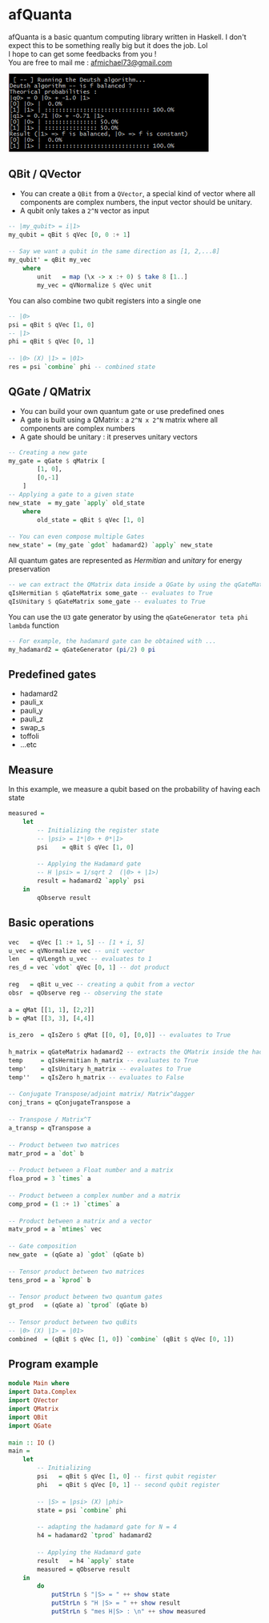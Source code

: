 # afQuanta
afQuanta is a basic quantum computing library written in Haskell.
I don't expect this to be something really big but it does the job. Lol</br>
I hope to can get some feedbacks from you ! </br>
You are free to mail me : afmichael73@gmail.com

![Example](other/deutsh.png)

## QBit / QVector
* You can create a `QBit` from a `QVector`, a special kind of vector where all components are complex numbers, the input vector should be unitary.
* A qubit only takes a `2^N` vector as input

```Haskell
-- |my_qubit> = i|1>
my_qubit = qBit $ qVec [0, 0 :+ 1]

-- Say we want a qubit in the same direction as [1, 2,...8]
my_qubit' = qBit my_vec
	where
		unit   = map (\x -> x :+ 0) $ take 8 [1..]
		my_vec = qVNormalize $ qVec unit
```

You can also combine two qubit registers into a single one
```Haskell
-- |0>
psi = qBit $ qVec [1, 0]
-- |1>
phi = qBit $ qVec [0, 1]

-- |0> (X) |1> = |01>
res = psi `combine` phi -- combined state
```

## QGate / QMatrix
* You can build your own quantum gate or use predefined ones
* A gate is built using a QMatrix : a `2^N x 2^N` matrix where all components are complex numbers
* A gate should be unitary : it preserves unitary vectors

```Haskell
-- Creating a new gate
my_gate = qGate $ qMatrix [
		[1, 0],
		[0,-1]
	]
-- Applying a gate to a given state
new_state  = my_gate `apply` old_state
	where 
		old_state = qBit $ qVec [1, 0]

-- You can even compose multiple Gates
new_state' = (my_gate `gdot` hadamard2) `apply` new_state
```
All quantum gates are represented as *Hermitian* and *unitary* for energy preservation
```Haskell
-- we can extract the QMatrix data inside a QGate by using the qGateMatrix function
qIsHermitian $ qGateMatrix some_gate -- evaluates to True
qIsUnitary $ qGateMatrix some_gate -- evaluates to True
```

You can use the `U3` gate generator by using the `qGateGenerator teta phi lambda` function
```Haskell
-- For example, the hadamard gate can be obtained with ...
my_hadamard2 = qGateGenerator (pi/2) 0 pi
```

## Predefined gates
* hadamard2
* pauli_x
* pauli_y
* pauli_z
* swap_s
* toffoli
* ...etc

## Measure
In this example, we measure a qubit based on the probability of having each state
```Haskell
measured =
	let
		-- Initializing the register state
		-- |psi> = 1*|0> + 0*|1>
		psi    = qBit $ qVec [1, 0]

		-- Applying the Hadamard gate
		-- H |psi> = 1/sqrt 2  (|0> + |1>)
		result = hadamard2 `apply` psi
	in
		qObserve result
```
## Basic operations
```Haskell
vec   = qVec [1 :+ 1, 5] -- [1 + i, 5]
u_vec = qVNormalize vec -- unit vector
len   = qVLength u_vec -- evaluates to 1
res_d = vec `vdot` qVec [0, 1] -- dot product

reg   = qBit u_vec -- creating a qubit from a vector
obsr  = qObserve reg -- observing the state

a = qMat [[1, 1], [2,2]]
b = qMat [[3, 3], [4,4]]

is_zero  = qIsZero $ qMat [[0, 0], [0,0]] -- evaluates to True

h_matrix = qGateMatrix hadamard2 -- extracts the QMatrix inside the hadamard2 gate
temp     = qIsHermitian h_matrix -- evaluates to True
temp'    = qIsUnitary h_matrix -- evaluates to True
temp''   = qIsZero h_matrix -- evaluates to False
 
-- Conjugate Transpose/adjoint matrix/ Matrix^dagger
conj_trans = qConjugateTranspose a

-- Transpose / Matrix^T
a_transp = qTranspose a

-- Product between two matrices
matr_prod = a `dot` b

-- Product between a Float number and a matrix
floa_prod = 3 `times` a

-- Product between a complex number and a matrix
comp_prod = (1 :+ 1) `ctimes` a

-- Product between a matrix and a vector
matv_prod = a `mtimes` vec

-- Gate composition
new_gate  = (qGate a) `gdot` (qGate b)

-- Tensor product between two matrices
tens_prod = a `kprod` b

-- Tensor product between two quantum gates
gt_prod   = (qGate a) `tprod` (qGate b)

-- Tensor product between two quBits
-- |0> (X) |1> = |01>
combined  = (qBit $ qVec [1, 0]) `combine` (qBit $ qVec [0, 1])
```
## Program example
```Haskell
module Main where
import Data.Complex
import QVector
import QMatrix
import QBit
import QGate

main :: IO ()
main = 
	let
		-- Initializing
		psi   = qBit $ qVec [1, 0] -- first qubit register
		phi   = qBit $ qVec [0, 1] -- second qubit register

		-- |S> = |psi> (X) |phi>
		state = psi `combine` phi

		-- adapting the hadamard gate for N = 4
		h4 = hadamard2 `tprod` hadamard2

		-- Applying the Hadamard gate
		result   = h4 `apply` state
		measured = qObserve result 
	in
		do
			putStrLn $ "|S> = " ++ show state
			putStrLn $ "H |S> = " ++ show result
			putStrLn $ "mes H|S> : \n" ++ show measured
```